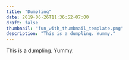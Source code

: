 ```yaml
---
title: "Dumpling"
date: 2019-06-26T11:36:52+07:00
draft: false
thumbnail: "fun_with_thumbnail_template.png"
description: "This is a dumpling. Yummy."
---
```


This is a dumpling. Yummy.